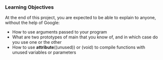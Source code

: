 ### Learning Objectives
At the end of this project, you are expected to be able to explain to anyone, without the help of Google:

- How to use arguments passed to your program
- What are two prototypes of main that you know of, and in which case do you use one or the other
- How to use __attribute__((unused)) or (void) to compile functions with unused variables or parameters

